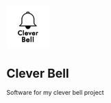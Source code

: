 <img src="extras/clever-bell.png" alt="logo" width="100px" height="100px">

# Clever Bell

Software for my clever bell project
